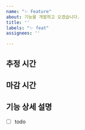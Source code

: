 ```yaml
---
name: "✨ Feature"
about: 기능을 개발하고 오겠습니다.
title: ''
labels: "✨ feat"
assignees: ''

---
```


<!-- 제목은 작업물 한 줄 설명 -->

<!-- 추정시간 입력 ex) 3시간 -->
## 추정 시간

<!-- 마감시간 입력 ex) 7월 21일 21시 전까지 -->
## 마감 시간

<!-- 기능 상세, 추가 설명 -->
## 기능 상세 설명
- [ ] todo
